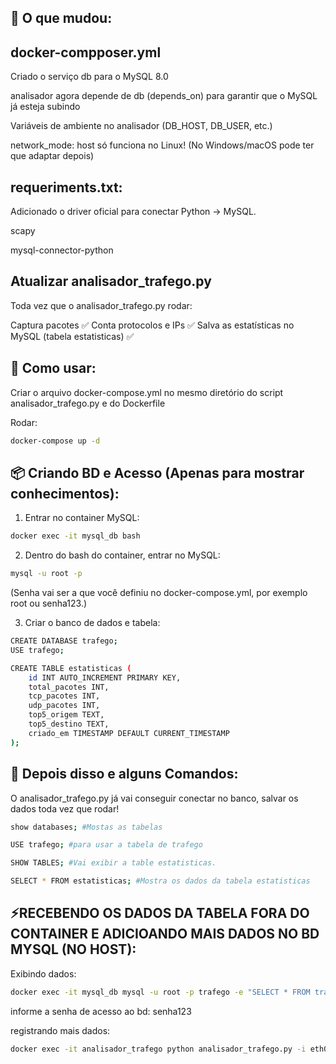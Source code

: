 ## 🧠 O que mudou:

## docker-compposer.yml
Criado o serviço db para o MySQL 8.0

analisador agora depende de db (depends_on) para garantir que o MySQL já esteja subindo

Variáveis de ambiente no analisador (DB_HOST, DB_USER, etc.)

network_mode: host só funciona no Linux! (No Windows/macOS pode ter que adaptar depois)


## requeriments.txt:

Adicionado o driver oficial para conectar Python → MySQL.

scapy

mysql-connector-python


## Atualizar analisador_trafego.py

Toda vez que o analisador_trafego.py rodar:

Captura pacotes ✅
Conta protocolos e IPs ✅
Salva as estatísticas no MySQL (tabela estatisticas) ✅

##  📢 Como usar:
Criar o arquivo docker-compose.yml no mesmo diretório do script analisador_trafego.py e do Dockerfile

Rodar:

```bash
docker-compose up -d
```

## 📦 Criando BD e Acesso (Apenas para mostrar conhecimentos):
1. Entrar no container MySQL:

```bash
docker exec -it mysql_db bash
```

2. Dentro do bash do container, entrar no MySQL:

```bash
mysql -u root -p
```
(Senha vai ser a que você definiu no docker-compose.yml, por exemplo root ou senha123.)

3. Criar o banco de dados e tabela:

```bash
CREATE DATABASE trafego;
USE trafego;

CREATE TABLE estatisticas (
    id INT AUTO_INCREMENT PRIMARY KEY,
    total_pacotes INT,
    tcp_pacotes INT,
    udp_pacotes INT,
    top5_origem TEXT,
    top5_destino TEXT,
    criado_em TIMESTAMP DEFAULT CURRENT_TIMESTAMP
);
```

## 🚀 Depois disso e alguns Comandos:

O analisador_trafego.py já vai conseguir conectar no banco, salvar os dados toda vez que rodar!
```bash
show databases; #Mostas as tabelas

USE trafego; #para usar a tabela de trafego

SHOW TABLES; #Vai exibir a table estatisticas.

SELECT * FROM estatisticas; #Mostra os dados da tabela estatisticas
```

## ⚡RECEBENDO OS DADOS DA TABELA FORA DO CONTAINER E ADICIOANDO MAIS DADOS NO BD MYSQL (NO HOST):

Exibindo dados:
```bash
docker exec -it mysql_db mysql -u root -p trafego -e "SELECT * FROM trafego.estatisticas;"
```
informe a senha de acesso ao bd: senha123

registrando mais dados:
```bash
docker exec -it analisador_trafego python analisador_trafego.py -i eth0 -c 1000
```

